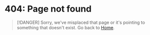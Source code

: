 # 404: Page not found

> [!DANGER]
> Sorry, we've misplaced that page or it's pointing to something that doesn't exist. Go back to [Home](https://paralympics.github.io/sdms-user-guide/ ':target=_self').